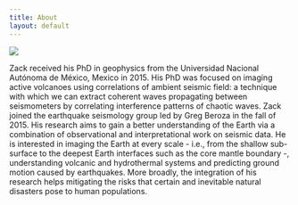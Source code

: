 ```yaml
---
title: About
layout: default
---
```


<div class="row content-row">
<div class="col-12 col-sm-1">
    <img src="{{ site.baseurl }}/images/bio.jpg">
</div>
<div class="col-12 col-sm-8">
    <p>Zack received his PhD in geophysics from the Universidad Nacional Autónoma de México, Mexico in 2015. His PhD was focused on imaging active volcanoes using correlations of ambient seismic field: a technique with which we can extract coherent waves propagating between seismometers by correlating interference patterns of chaotic waves. Zack joined the earthquake seismology group led by Greg Beroza in the fall of 2015. His research aims to gain a better understanding of the Earth via a combination of observational and interpretational work on seismic data. He is interested in imaging the Earth at every scale - i.e., from the shallow sub-surface to the deepest Earth interfaces such as the core mantle boundary -, understanding volcanic and hydrothermal systems and predicting ground motion caused by earthquakes. More broadly, the integration of his research helps mitigating the risks that certain and inevitable natural disasters pose to human populations.
</div>
</div>